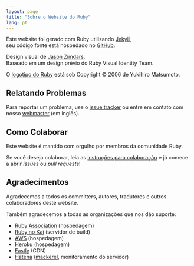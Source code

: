 ```yaml
---
layout: page
title: "Sobre o Website do Ruby"
lang: pt
---
```


Este website foi gerado com Ruby utilizando [Jekyll][jekyll],<br>
seu código fonte está hospedado no [GitHub][github-repo].

Design visual de [Jason Zimdars][jzimdars].<br>
Baseado em um design prévio do Ruby Visual Identity Team.

O [logotipo do Ruby][logo] está sob Copyright &copy; 2006 de Yukihiro Matsumoto.


## Relatando Problemas ##

Para reportar um problema, use o [issue tracker][github-issues]
ou entre em contato com nosso [webmaster][webmaster] (em inglês).


## Como Colaborar ##

Este website é mantido com orgulho por membros da comunidade Ruby.

Se você deseja colaborar, leia as [instruções para colaboração][github-wiki]
e já comece a abrir *issues* ou *pull requests*!


## Agradecimentos ##

Agradecemos a todos os committers, autores, tradutores
e outros colaboradores deste website.

Também agradecemos a todas as organizações que nos dão suporte:

 * [Ruby Association][rubyassociation] (hospedagem)
 * [Ruby no Kai][rubynokai] (servidor de build)
 * [AWS][aws] (hospedagem)
 * [Heroku][heroku] (hospedagem)
 * [Fastly][fastly] (CDN)
 * [Hatena][hatena] ([mackerel][mackerel], monitoramento do servidor)


[logo]: /pt/about/logo/
[webmaster]: mailto:webmaster@ruby-lang.org
[jekyll]: http://www.jekyllrb.com/
[jzimdars]: https://twitter.com/jasonzimdars
[github-repo]: https://github.com/ruby/www.ruby-lang.org/
[github-issues]: https://github.com/ruby/www.ruby-lang.org/issues
[github-wiki]: https://github.com/ruby/www.ruby-lang.org/wiki
[rubyassociation]: http://www.ruby.or.jp
[heroku]: https://www.heroku.com/
[fastly]: http://www.fastly.com
[hatena]: http://hatenacorp.jp/
[mackerel]: https://mackerel.io/
[rubynokai]: http://ruby-no-kai.org/
[aws]: https://aws.amazon.com/
